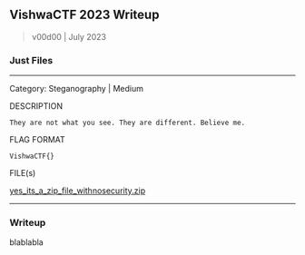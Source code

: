 ## VishwaCTF 2023 Writeup

> v00d00 | July 2023

### Just Files
----
Category: Steganography | Medium

DESCRIPTION
```
They are not what you see. They are different. Believe me.
```

FLAG FORMAT

``
VishwaCTF{}
``

FILE(s)

[yes_its_a_zip_file_withnosecurity.zip](VishwaCTF/Steganography/Just_Files/yes_its_a_zip_file_withnosecurity.zip)

---
### Writeup

blablabla
